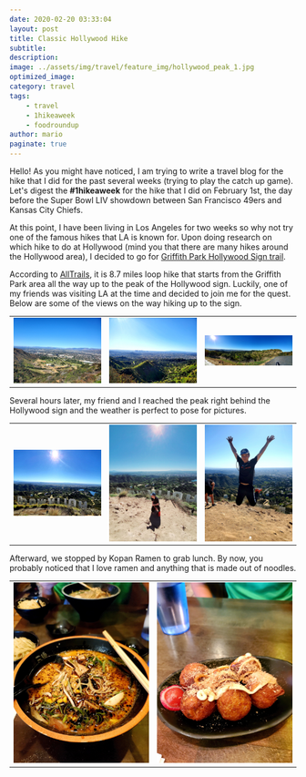```yaml
---
date: 2020-02-20 03:33:04
layout: post
title: Classic Hollywood Hike
subtitle:
description:
image: ../assets/img/travel/feature_img/hollywood_peak_1.jpg
optimized_image:
category: travel
tags:
    - travel
    - 1hikeaweek
    - foodroundup
author: mario
paginate: true
---
```

Hello! As you might have noticed, I am trying to write a travel blog for the hike that I did for the past several weeks (trying to play the catch up game). Let's digest the **#1hikeaweek** for the hike that I did on February 1st, the day before the Super Bowl LIV showdown between San Francisco 49ers and Kansas City Chiefs.

At this point, I have been living in Los Angeles for two weeks so why not try one of the famous hikes that LA is known for. Upon doing research on which hike to do at Hollywood (mind you that there are many hikes around the Hollywood area), I decided to go for [Griffith Park Hollywood Sign trail](https://www.alltrails.com/trail/us/california/griffith-park-hollywood-sign-trail?u=m).

According to [AllTrails](https://www.alltrails.com), it is 8.7 miles loop hike that starts from the Griffith Park area all the way up to the peak of the Hollywood sign. Luckily, one of my friends was visiting LA at the time and decided to join me for the quest. Below are some of the views on the way hiking up to the sign.

<table><tr>
    <td> <img src="../assets/img/travel/hollywood/initial_view_1.jpg" alt="initial view 1" style="width: 250px;"/> </td>
    <td> <img src="../assets/img/travel/hollywood/initial_view_2.jpg" alt="initial view 2" style="width: 250px;"/> </td>
    <td> <img src="../assets/img/travel/hollywood/initial_view_3.jpg" alt="initial view 3" style="width: 250px;"/> </td>
</tr></table>

Several hours later, my friend and I reached the peak right behind the Hollywood sign and the weather is perfect to pose for pictures.

<table><tr>
    <td> <img src="../assets/img/travel/hollywood/hollywood_peak_1.jpg" alt="hollywood peak 1" style="width: 250px;"/> </td>
    <td> <img src="../assets/img/travel/hollywood/hollywood_peak_2.jpg" alt="hollywood peak 2" style="width: 250px;"/> </td>
    <td> <img src="../assets/img/travel/hollywood/hollywood_peak_3.jpg" alt="hollywood peak 3" style="width: 250px;"/> </td>
</tr></table>

Afterward, we stopped by Kopan Ramen to grab lunch. By now, you probably noticed that I love ramen and anything that is made out of noodles.

<table><tr>
    <td> <img src="../assets/img/travel/hollywood/kopan_ramen_1.jpg" alt="ramen" style="width: 250px;"/> </td>
    <td> <img src="../assets/img/travel/hollywood/kopan_ramen_2.jpg" alt="takoyaki" style="width: 250px;"/> </td>
</tr></table>